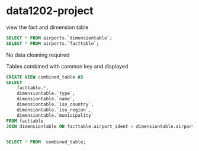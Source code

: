 # data1202-project
view the fact and dimension table
```sql
SELECT * FROM airports.`dimensiontable`;
SELECT * FROM airports.`facttable`;
```

No data cleaning required

Tables combined with common key and displayed
```sql
CREATE VIEW combined_table AS
SELECT
	facttable.*,
    dimensiontable.`type`,
    dimensiontable.`name`,
    dimensiontable.`iso_country`,
    dimensiontable.`iso_region`,
    dimensiontable.`municipality`
FROM facttable
JOIN dimensiontable ON facttable.airport_ident = dimensiontable.airport_ident;


SELECT * FROM  combined_table;
```